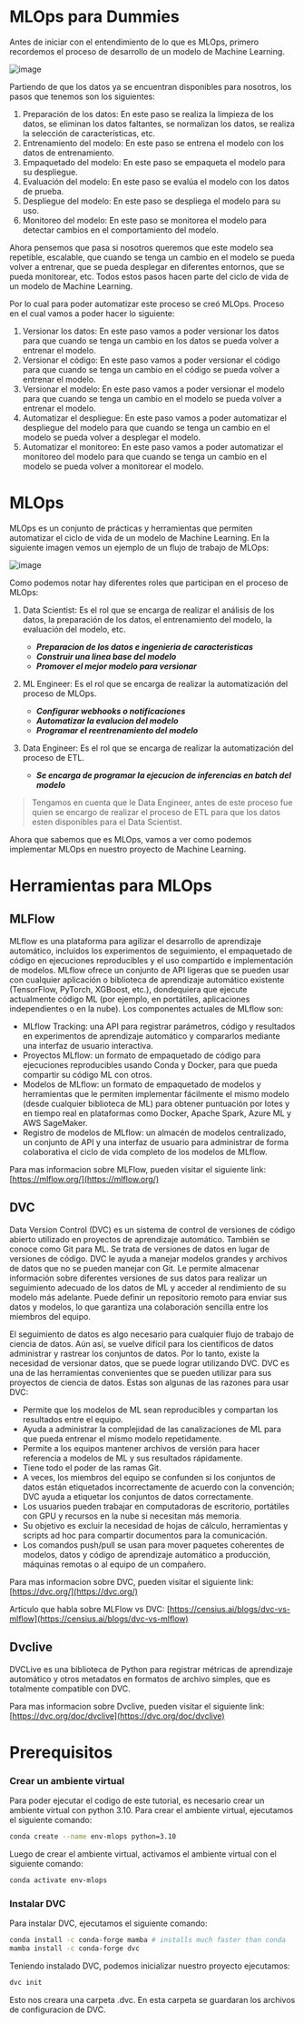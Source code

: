 # MLOps para Dummies

Antes de iniciar con el entendimiento de lo que es MLOps, primero recordemos el proceso de desarrollo de un modelo de Machine Learning.

![image](https://docs.microsoft.com/en-us/azure/machine-learning/media/concept-ml-pipelines/pipeline-flow.png)

Partiendo de que los datos ya se encuentran disponibles para nosotros, los pasos que tenemos son los siguientes:

1. Preparación de los datos: En este paso se realiza la limpieza de los datos, se eliminan los datos faltantes, se normalizan los datos, se realiza la selección de características, etc.
2. Entrenamiento del modelo: En este paso se entrena el modelo con los datos de entrenamiento.
3. Empaquetado del modelo: En este paso se empaqueta el modelo para su despliegue.
4. Evaluación del modelo: En este paso se evalúa el modelo con los datos de prueba.
5. Despliegue del modelo: En este paso se despliega el modelo para su uso.
6. Monitoreo del modelo: En este paso se monitorea el modelo para detectar cambios en el comportamiento del modelo.

Ahora pensemos que pasa si nosotros queremos que este modelo sea repetible, escalable, que cuando se tenga un cambio en el modelo se pueda volver a entrenar, que se pueda desplegar en diferentes entornos, que se pueda monitorear, etc.  Todos estos pasos hacen parte del ciclo de vida de un modelo de Machine Learning.

Por lo cual para poder automatizar este proceso se creó MLOps.  Proceso en el cual vamos a poder hacer lo siguiente:

1. Versionar los datos: En este paso vamos a poder versionar los datos para que cuando se tenga un cambio en los datos se pueda volver a entrenar el modelo.
2. Versionar el código: En este paso vamos a poder versionar el código para que cuando se tenga un cambio en el código se pueda volver a entrenar el modelo.
3. Versionar el modelo: En este paso vamos a poder versionar el modelo para que cuando se tenga un cambio en el modelo se pueda volver a entrenar el modelo.
4. Automatizar el despliegue: En este paso vamos a poder automatizar el despliegue del modelo para que cuando se tenga un cambio en el modelo se pueda volver a desplegar el modelo.
5. Automatizar el monitoreo: En este paso vamos a poder automatizar el monitoreo del modelo para que cuando se tenga un cambio en el modelo se pueda volver a monitorear el modelo.

# MLOps

MLOps es un conjunto de prácticas y herramientas que permiten automatizar el ciclo de vida de un modelo de Machine Learning.  En la siguiente imagen vemos un ejemplo de un flujo de trabajo de MLOps:

![image](https://github.com/QuentinAmbard/databricks-demo/raw/main/product_demos/mlops-end2end-flow-0.png)

Como podemos notar hay diferentes roles que participan en el proceso de MLOps:

1. Data Scientist: Es el rol que se encarga de realizar el análisis de los datos, la preparación de los datos, el entrenamiento del modelo, la evaluación del modelo, etc.
    - **_Preparacion de los datos e ingenieria de caracteristicas_** 
    - **_Construir una linea base del modelo_**
    - **_Promover el mejor modelo para versionar_**

2. ML Engineer: Es el rol que se encarga de realizar la automatización del proceso de MLOps.
    - **_Configurar webhooks o notificaciones_** 
    - **_Automatizar la evalucion del modelo_**
    - **_Programar el reentrenamiento del modelo_**

3. Data Engineer: Es el rol que se encarga de realizar la automatización del proceso de ETL.

    - **_Se encarga de programar la ejecucion de inferencias en batch del modelo_**

> Tengamos en cuenta que le Data Engineer, antes de este proceso fue quien se encargo de realizar el proceso de ETL para que los datos esten disponibles para el Data Scientist.

Ahora que sabemos que es MLOps, vamos a ver como podemos implementar MLOps en nuestro proyecto de Machine Learning.

# Herramientas para MLOps

## MLFlow
MLflow es una plataforma para agilizar el desarrollo de aprendizaje automático, incluidos los experimentos de seguimiento, el empaquetado de código en ejecuciones reproducibles y el uso compartido e implementación de modelos. MLflow ofrece un conjunto de API ligeras que se pueden usar con cualquier aplicación o biblioteca de aprendizaje automático existente (TensorFlow, PyTorch, XGBoost, etc.), dondequiera que ejecute actualmente código ML (por ejemplo, en portátiles, aplicaciones independientes o en la nube). Los componentes actuales de MLflow son:

- MLflow Tracking: una API para registrar parámetros, código y resultados en experimentos de aprendizaje automático y compararlos mediante una interfaz de usuario interactiva.
- Proyectos MLflow: un formato de empaquetado de código para ejecuciones reproducibles usando Conda y Docker, para que pueda compartir su código ML con otros.
- Modelos de MLflow: un formato de empaquetado de modelos y herramientas que le permiten implementar fácilmente el mismo modelo (desde cualquier biblioteca de ML) para obtener puntuación por lotes y en tiempo real en plataformas como Docker, Apache Spark, Azure ML y AWS SageMaker.
- Registro de modelos de MLflow: un almacén de modelos centralizado, un conjunto de API y una interfaz de usuario para administrar de forma colaborativa el ciclo de vida completo de los modelos de MLflow.

Para mas informacion sobre MLFlow, pueden visitar el siguiente link: [https://mlflow.org/](https://mlflow.org/)

## DVC

Data Version Control (DVC) es un sistema de control de versiones de código abierto utilizado en proyectos de aprendizaje automático. También se conoce como Git para ML. Se trata de versiones de datos en lugar de versiones de código. DVC le ayuda a manejar modelos grandes y archivos de datos que no se pueden manejar con Git.  Le permite almacenar información sobre diferentes versiones de sus datos para realizar un seguimiento adecuado de los datos de ML y acceder al rendimiento de su modelo más adelante. Puede definir un repositorio remoto para enviar sus datos y modelos, lo que garantiza una colaboración sencilla entre los miembros del equipo.

El seguimiento de datos es algo necesario para cualquier flujo de trabajo de ciencia de datos. Aún así, se vuelve difícil para los científicos de datos administrar y rastrear los conjuntos de datos. Por lo tanto, existe la necesidad de versionar datos, que se puede lograr utilizando DVC. DVC es una de las herramientas convenientes que se pueden utilizar para sus proyectos de ciencia de datos. Estas son algunas de las razones para usar DVC:

- Permite que los modelos de ML sean reproducibles y compartan los resultados entre el equipo.
- Ayuda a administrar la complejidad de las canalizaciones de ML para que pueda entrenar el mismo modelo repetidamente.
- Permite a los equipos mantener archivos de versión para hacer referencia a modelos de ML y sus resultados rápidamente.
- Tiene todo el poder de las ramas Git.
- A veces, los miembros del equipo se confunden si los conjuntos de datos están etiquetados incorrectamente de acuerdo con la convención; DVC ayuda a etiquetar los conjuntos de datos correctamente.
- Los usuarios pueden trabajar en computadoras de escritorio, portátiles con GPU y recursos en la nube si necesitan más memoria.
- Su objetivo es excluir la necesidad de hojas de cálculo, herramientas y scripts ad hoc para compartir documentos para la comunicación.
- Los comandos push/pull se usan para mover paquetes coherentes de modelos, datos y código de aprendizaje automático a producción, máquinas remotas o al equipo de un compañero.

Para mas informacion sobre DVC, pueden visitar el siguiente link: [https://dvc.org/](https://dvc.org/)

Articulo que habla sobre MLFlow vs DVC: [https://censius.ai/blogs/dvc-vs-mlflow](https://censius.ai/blogs/dvc-vs-mlflow)

## Dvclive

DVCLive es una biblioteca de Python para registrar métricas de aprendizaje automático y otros metadatos en formatos de archivo simples, que es totalmente compatible con DVC.

Para mas informacion sobre Dvclive, pueden visitar el siguiente link: [https://dvc.org/doc/dvclive](https://dvc.org/doc/dvclive)


# Prerequisitos

### Crear un ambiente virtual
Para poder ejecutar el codigo de este tutorial, es necesario crear un ambiente virtual con python 3.10. Para crear el ambiente virtual, ejecutamos el siguiente comando:

```bash
conda create --name env-mlops python=3.10
```
Luego de crear el ambiente virtual, activamos el ambiente virtual con el siguiente comando:

```bash
conda activate env-mlops
```

### Instalar DVC

Para instalar DVC, ejecutamos el siguiente comando:

```bash
conda install -c conda-forge mamba # installs much faster than conda
mamba install -c conda-forge dvc
```

Teniendo instalado DVC, podemos inicializar nuestro proyecto ejecutamos:

```bash
dvc init
```

Esto nos creara una carpeta .dvc. En esta carpeta se guardaran los archivos de configuracion de DVC.




